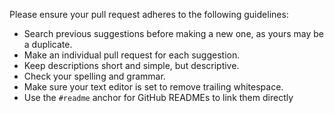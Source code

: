 Please ensure your pull request adheres to the following guidelines:

- Search previous suggestions before making a new one, as yours may be a duplicate.
- Make an individual pull request for each suggestion.
- Keep descriptions short and simple, but descriptive.
- Check your spelling and grammar.
- Make sure your text editor is set to remove trailing whitespace.
- Use the `#readme` anchor for GitHub READMEs to link them directly
